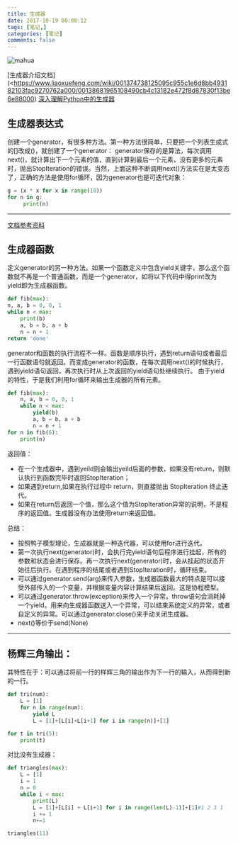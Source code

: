 ```yaml
---
title: 生成器
date: 2017-10-19 00:08:12
tags: [笔记,]
categories: [笔记]
comments: false
---
```


![mahua](https://i.loli.net/2017/10/27/59f2f571a094f.jpg)
<!--more-->
[生成器介绍文档](<https://www.liaoxuefeng.com/wiki/001374738125095c955c1e6d8bb493182103fac9270762a000/00138681965108490cb4c13182e472f8d87830f13be6e88000)
[深入理解Python中的生成器](http://python.jobbole.com/81911/)


## 生成器表达式

创建一个generator，有很多种方法。第一种方法很简单，只要把一个列表生成式的[]改成()，就创建了一个generator：
generator保存的是算法，每次调用next()，就计算出下一个元素的值，直到计算到最后一个元素，没有更多的元素时，抛出StopIteration的错误。当然，上面这种不断调用next()方法实在是太变态了，正确的方法是使用for循环，因为generator也是可迭代对象：

```python
g = (x * x for x in range(10))
for n in g:
     print(n)
```

---
[文档参考资料](https://www.liaoxuefeng.com/wiki/0014316089557264a6b348958f449949df42a6d3a2e542c000/0014317799226173f45ce40636141b6abc8424e12b5fb27000)

## 生成器函数

定义generator的另一种方法。如果一个函数定义中包含yield关键字，那么这个函数就不再是一个普通函数，而是一个generator，如将以下代码中得print改为yield即为生成器函数。

```python
def fib(max):
n, a, b = 0, 0, 1
while n < max:
    print(b)
    a, b = b, a + b
    n = n + 1
return 'done'
```

generator和函数的执行流程不一样。函数是顺序执行，遇到return语句或者最后一行函数语句就返回。而变成generator的函数，在每次调用next()的时候执行，遇到yield语句返回，再次执行时从上次返回的yield语句处继续执行。
由于yield的特性，于是我们利用for循环来输出生成器的所有元素。

```python
def fib(max):
    n, a, b = 0, 0, 1
    while n < max:
        yield(b)
        a, b = b, a + b
        n = n + 1
for n in fib(6):
    print(n)
```

返回值：

* 在一个生成器中，遇到yeild则会输出yeild后面的参数，如果没有return，则默认执行到函数完毕时返回StopIteration；
* 如果遇到return,如果在执行过程中 return，则直接抛出 StopIteration 终止迭代。
* 如果在return后返回一个值，那么这个值为StopIteration异常的说明，不是程序的返回值。生成器没有办法使用return来返回值。

总结：

* 按照鸭子模型理论，生成器就是一种迭代器，可以使用for进行迭代。
* 第一次执行next(generator)时，会执行完yield语句后程序进行挂起，所有的参数和状态会进行保存。再一次执行next(generator)时，会从挂起的状态开始往后执行。在遇到程序的结尾或者遇到StopIteration时，循环结束。
* 可以通过generator.send(arg)来传入参数，生成器函数最大的特点是可以接受外部传入的一个变量，并根据变量内容计算结果后返回。这是协程模型。
* 可以通过generator.throw(exception)来传入一个异常。throw语句会消耗掉一个yield。用来向生成器函数送入一个异常，可以结束系统定义的异常，或者自定义的异常。可以通过generator.close()来手动关闭生成器。
* next()等价于send(None)

---
## 杨辉三角输出：

其特性在于：可以通过将前一行的样辉三角的输出作为下一行的输入，从而得到新的一行。

```python
def tri(num):
    L = [1]
    for n in range(num):
        yield L
        L = [1]+[L[i]+L[i+1] for i in range(n)]+[1]

for t in tri(5):
    print(t)
```

对比没有生成器：

```python
def triangles(max):
    L = [1]
    i = 1
    n = 0
    while i < max:
        print(L)
        L = [1]+[L[i] + L[i+1] for i in range(len(L)-1)]+[1]#1 2 3 1
        i += 1
        n+=1

triangles(11)
```

